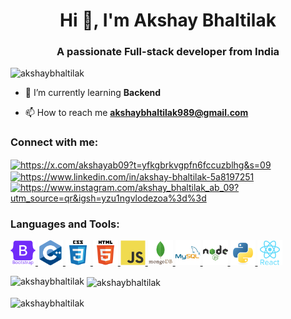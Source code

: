 <h1 align="center">Hi 👋, I'm Akshay Bhaltilak</h1>
<h3 align="center">A passionate Full-stack developer from India</h3>



<p align="left"> <img src="https://komarev.com/ghpvc/?username=akshaybhaltilak&label=Profile%20views&color=0e75b6&style=flat" alt="akshaybhaltilak" /> </p>

- 🌱 I’m currently learning **Backend**

- 📫 How to reach me **akshaybhaltilak989@gmail.com**

<h3 align="left">Connect with me:</h3>
<p align="left">
<a href="https://twitter.com/https://x.com/akshayab09?t=yfkgbrkvgpfn6fccuzblhg&s=09" target="blank"><img align="center" src="https://raw.githubusercontent.com/rahuldkjain/github-profile-readme-generator/master/src/images/icons/Social/twitter.svg" alt="https://x.com/akshayab09?t=yfkgbrkvgpfn6fccuzblhg&s=09" height="30" width="40" /></a>
<a href="https://linkedin.com/in/https://www.linkedin.com/in/akshay-bhaltilak-5a8197251" target="blank"><img align="center" src="https://raw.githubusercontent.com/rahuldkjain/github-profile-readme-generator/master/src/images/icons/Social/linked-in-alt.svg" alt="https://www.linkedin.com/in/akshay-bhaltilak-5a8197251" height="30" width="40" /></a>
<a href="https://instagram.com/https://www.instagram.com/akshay_bhaltilak_ab_09?utm_source=qr&igsh=yzu1ngvlodezoa%3d%3d" target="blank"><img align="center" src="https://raw.githubusercontent.com/rahuldkjain/github-profile-readme-generator/master/src/images/icons/Social/instagram.svg" alt="https://www.instagram.com/akshay_bhaltilak_ab_09?utm_source=qr&igsh=yzu1ngvlodezoa%3d%3d" height="30" width="40" /></a>
</p>

<h3 align="left">Languages and Tools:</h3>
<p align="left"> <a href="https://getbootstrap.com" target="_blank" rel="noreferrer"> <img src="https://raw.githubusercontent.com/devicons/devicon/master/icons/bootstrap/bootstrap-plain-wordmark.svg" alt="bootstrap" width="40" height="40"/> </a> <a href="https://www.w3schools.com/cpp/" target="_blank" rel="noreferrer"> <img src="https://raw.githubusercontent.com/devicons/devicon/master/icons/cplusplus/cplusplus-original.svg" alt="cplusplus" width="40" height="40"/> </a> <a href="https://www.w3schools.com/css/" target="_blank" rel="noreferrer"> <img src="https://raw.githubusercontent.com/devicons/devicon/master/icons/css3/css3-original-wordmark.svg" alt="css3" width="40" height="40"/> </a> <a href="https://www.w3.org/html/" target="_blank" rel="noreferrer"> <img src="https://raw.githubusercontent.com/devicons/devicon/master/icons/html5/html5-original-wordmark.svg" alt="html5" width="40" height="40"/> </a> <a href="https://developer.mozilla.org/en-US/docs/Web/JavaScript" target="_blank" rel="noreferrer"> <img src="https://raw.githubusercontent.com/devicons/devicon/master/icons/javascript/javascript-original.svg" alt="javascript" width="40" height="40"/> </a> <a href="https://www.mongodb.com/" target="_blank" rel="noreferrer"> <img src="https://raw.githubusercontent.com/devicons/devicon/master/icons/mongodb/mongodb-original-wordmark.svg" alt="mongodb" width="40" height="40"/> </a> <a href="https://www.mysql.com/" target="_blank" rel="noreferrer"> <img src="https://raw.githubusercontent.com/devicons/devicon/master/icons/mysql/mysql-original-wordmark.svg" alt="mysql" width="40" height="40"/> </a> <a href="https://nodejs.org" target="_blank" rel="noreferrer"> <img src="https://raw.githubusercontent.com/devicons/devicon/master/icons/nodejs/nodejs-original-wordmark.svg" alt="nodejs" width="40" height="40"/> </a> <a href="https://www.python.org" target="_blank" rel="noreferrer"> <img src="https://raw.githubusercontent.com/devicons/devicon/master/icons/python/python-original.svg" alt="python" width="40" height="40"/> </a> <a href="https://reactjs.org/" target="_blank" rel="noreferrer"> <img src="https://raw.githubusercontent.com/devicons/devicon/master/icons/react/react-original-wordmark.svg" alt="react" width="40" height="40"/> </a> </p>

<p><img align="left" src="https://github-readme-stats.vercel.app/api/top-langs?username=akshaybhaltilak&show_icons=true&locale=en&layout=compact" alt="akshaybhaltilak" /></p>

<p>&nbsp;<img align="center" src="https://github-readme-stats.vercel.app/api?username=akshaybhaltilak&show_icons=true&locale=en" alt="akshaybhaltilak" /></p>

<p><img align="center" src="https://github-readme-streak-stats.herokuapp.com/?user=akshaybhaltilak&" alt="akshaybhaltilak" /></p>

